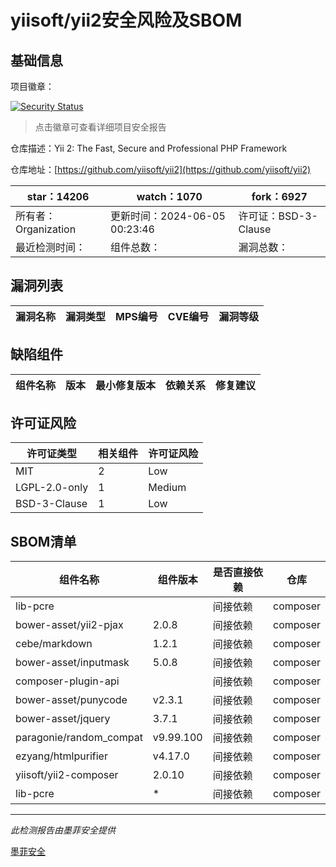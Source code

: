 # yiisoft/yii2安全风险及SBOM

## 基础信息

项目徽章：

[![Security Status](https://www.murphysec.com/platform3/v31/badge/1798065095467995136.svg)](https://www.murphysec.com/console/report/1702388991608537088/1798065095467995136)

> 点击徽章可查看详细项目安全报告

仓库描述：Yii 2: The Fast, Secure and Professional PHP Framework

仓库地址：[https://github.com/yiisoft/yii2](https://github.com/yiisoft/yii2)

| star：14206 | watch：1070 | fork：6927 |
| ----------- | -------------- | ------------ |
| 所有者：Organization | 更新时间：2024-06-05 00:23:46 | 许可证：BSD-3-Clause |
| 最近检测时间： | 组件总数： | 漏洞总数： |




## 漏洞列表

| 漏洞名称 | 漏洞类型 | MPS编号 | CVE编号 | 漏洞等级 |
| ------- | ------ | ------- | ------ | ----- |





## 缺陷组件

| 组件名称 | 版本 | 最小修复版本 | 依赖关系 | 修复建议 |
| -------- | ---- | ------------ | -------- | -------- |





## 许可证风险

| 许可证类型 | 相关组件 | 许可证风险 |
| ---------- | -------- | ---------- |
|MIT|2|Low|
|LGPL-2.0-only|1|Medium|
|BSD-3-Clause|1|Low|




## SBOM清单

| 组件名称 | 组件版本 | 是否直接依赖 | 仓库 |
| -------- | -------- | ------------ | ---- |
|lib-pcre||间接依赖|composer|
|bower-asset/yii2-pjax|2.0.8|间接依赖|composer|
|cebe/markdown|1.2.1|间接依赖|composer|
|bower-asset/inputmask|5.0.8|间接依赖|composer|
|composer-plugin-api||间接依赖|composer|
|bower-asset/punycode|v2.3.1|间接依赖|composer|
|bower-asset/jquery|3.7.1|间接依赖|composer|
|paragonie/random_compat|v9.99.100|间接依赖|composer|
|ezyang/htmlpurifier|v4.17.0|间接依赖|composer|
|yiisoft/yii2-composer|2.0.10|间接依赖|composer|
|lib-pcre|*|间接依赖|composer|


------

*此检测报告由墨菲安全提供*

[墨菲安全](www.murphysec.com)
